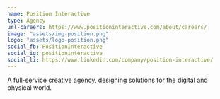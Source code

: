 ```yaml
---
name: Position Interactive
type: Agency
url-careers: https://www.positioninteractive.com/about/careers/
image: "assets/img-position.png"
logo: "assets/logo-position.png"
social_fb: PositionInteractive
social_ig: positioninteractive
social_li: https://www.linkedin.com/company/position-interactive/
---
```


A full-service creative agency, designing solutions for the digital and physical world.
